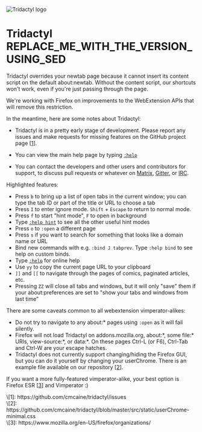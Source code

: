 ![Tridactyl logo](logo/Tridactyl_100px.png)

# Tridactyl REPLACE_ME_WITH_THE_VERSION_USING_SED

Tridactyl overrides your newtab page because it cannot insert its content script on the default about:newtab. Without the content script, our shortcuts won't work, even if you're just passing through the page.

We're working with Firefox on improvements to the WebExtension APIs that will remove this restriction.

In the meantime, here are some notes about Tridactyl:

- Tridactyl is in a pretty early stage of development. Please report any issues and make requests for missing features on the GitHub project page [[1]].

- You can view the main help page by typing [`:help`][help]

- You can contact the developers and other users and contributors for support, to discuss pull requests or whatever on [Matrix][matrix-link], [Gitter][gitter-link], or [IRC][freenode-link].

Highlighted features:

- Press `b` to bring up a list of open tabs in the current window; you can type the tab ID or part of the title or URL to choose a tab
- Press `I` to enter ignore mode. `Shift` + `Escape` to return to normal mode.
- Press `f` to start "hint mode", `F` to open in background
- Type [`:help hint`][help-hint] to see all the other useful hint modes
- Press `o` to `:open` a different page
- Press `s` if you want to search for something that looks like a domain name or URL
- Bind new commands with e.g. `:bind J tabprev`. Type `:help bind` to see help on custom binds.
- Type [`:help`][help] for online help
- Use `yy` to copy the current page URL to your clipboard
- `]]` and `[[` to navigate through the pages of comics, paginated articles, etc.
- Pressing `ZZ` will close all tabs and windows, but it will only "save" them if your about:preferences are set to "show your tabs and windows from last time"

There are some caveats common to all webextension vimperator-alikes:

- Do not try to navigate to any about:\* pages using `:open` as it will fail silently.
- Firefox will not load Tridactyl on addons.mozilla.org, about:\*, some file:\* URIs, view-source:\*, or data:\*. On these pages Ctrl-L (or F6), Ctrl-Tab and Ctrl-W are your escape hatches.
- Tridactyl does not currently support changing/hiding the Firefox GUI, but you can do it yourself by changing your userChrome. There is an example file available on our repository [[2]].

If you want a more fully-featured vimperator-alike, your best option is Firefox ESR [[3]] and Vimperator :)

[1]: https://github.com/cmcaine/tridactyl/issues
[2]: https://github.com/cmcaine/tridactyl/blob/master/src/static/userChrome-minimal.css
[3]: https://www.mozilla.org/en-US/firefox/organizations/

<div class="align-left">
\[1]: https://github.com/cmcaine/tridactyl/issues<br />
\[2]: https://github.com/cmcaine/tridactyl/blob/master/src/static/userChrome-minimal.css<br />
\[3]: https://www.mozilla.org/en-US/firefox/organizations/<br />
</div>

[help]: /static/docs/modules/_excmds_.html
[help-hint]: /static/docs/modules/_excmds_.html#hint
[gitter-badge]: /static/badges/gitter-badge.svg
[gitter-link]: https://gitter.im/tridactyl/Lobby
[freenode-badge]: /static/badges/freenode-badge.svg
[freenode-link]: ircs://chat.freenode.net/tridactyl
[matrix-badge]: https://matrix.to/img/matrix-badge.svg
[matrix-link]: https://riot.im/app/#/room/#tridactyl:matrix.org
